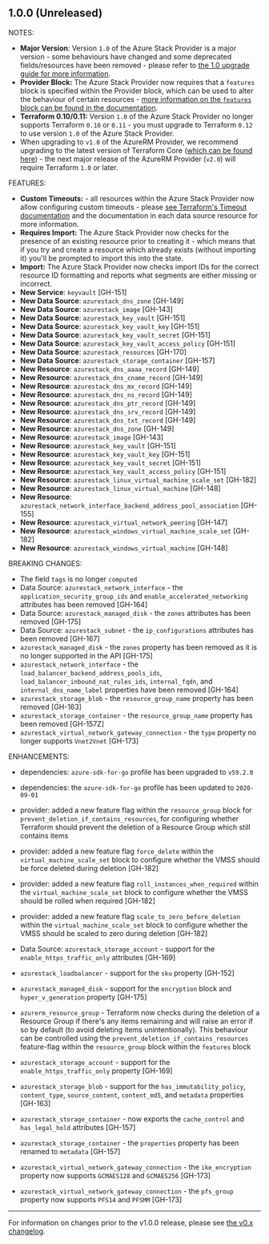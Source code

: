 ## 1.0.0 (Unreleased)

NOTES:

* **Major Version**: Version `1.0` of the Azure Stack Provider is a major version - some behaviours have changed and some deprecated fields/resources have been removed - please refer to [the 1.0 upgrade guide for more information](https://registry.terraform.io/providers/hashicorp/azurestack/latest/docs/guides/1.0-upgrade-guide).
* **Provider Block:** The Azure Stack Provider now requires that a `features` block is specified within the Provider block, which can be used to alter the behaviour of certain resources - [more information on the `features` block can be found in the documentation](https://registry.terraform.io/providers/hashicorp/azurerm/latest/docs#features).
* **Terraform 0.10/0.11:** Version `1.0` of the Azure Stack Provider no longer supports Terraform `0.10` or `0.11` - you must upgrade to Terraform `0.12` to use version `1.0` of the Azure Stack Provider.
* When upgrading to `v1.0` of the AzureRM Provider, we recommend upgrading to the latest version of Terraform Core ([which can be found here](https://www.terraform.io/downloads)) - the next major release of the AzureRM Provider (`v2.0`) will require Terraform `1.0` or later.

FEATURES:

* **Custom Timeouts:** - all resources within the Azure Stack Provider now allow configuring custom timeouts - please [see Terraform's Timeout documentation](https://www.terraform.io/docs/configuration/resources.html#operation-timeouts) and the documentation in each data source resource for more information.
* **Requires Import:** The Azure Stack Provider now checks for the presence of an existing resource prior to creating it - which means that if you try and create a resource which already exists (without importing it) you'll be prompted to import this into the state.
* **Import:** The Azure Stack Provider now checks import IDs for the correct resource ID formatting and reports what segments are either missing or incorrect.
* **New Service**: `keyvault` [GH-151]
* **New Data Source**: `azurestack_dns_zone` [GH-149]
* **New Data Source**: `azurestack_image` [GH-143]
* **New Data Source**: `azurestack_key_vault` [GH-151]
* **New Data Source**: `azurestack_key_vault_key` [GH-151]
* **New Data Source**: `azurestack_key_vault_secret` [GH-151]
* **New Data Source**: `azurestack_key_vault_access_policy` [GH-151]
* **New Data Source**: `azurestack_resources` [GH-170]
* **New Data Source**: `azurestack_storage_container` [GH-157]
* **New Resource**: `azurestack_dns_aaaa_record` [GH-149]
* **New Resource**: `azurestack_dns_cname_record` [GH-149]
* **New Resource**: `azurestack_dns_mx_record` [GH-149]
* **New Resource**: `azurestack_dns_ns_record` [GH-149]
* **New Resource**: `azurestack_dns_ptr_record` [GH-149]
* **New Resource**: `azurestack_dns_srv_record` [GH-149]
* **New Resource**: `azurestack_dns_txt_record` [GH-149]
* **New Resource**: `azurestack_dns_zone` [GH-149]
* **New Resource**: `azurestack_image` [GH-143]
* **New Resource**: `azurestack_key_vault` [GH-151]
* **New Resource**: `azurestack_key_vault_key` [GH-151]
* **New Resource**: `azurestack_key_vault_secret` [GH-151]
* **New Resource**: `azurestack_key_vault_access_policy` [GH-151]
* **New Resource**: `azurestack_linux_virtual_machine_scale_set` [GH-182]
* **New Resource**: `azurestack_linux_virtual_machine` [GH-148]
* **New Resource**: `azurestack_network_interface_backend_address_pool_association` [GH-155]
* **New Resource**: `azurestack_virtual_network_peering` [GH-147]
* **New Resource**: `azurestack_windows_virtual_machine_scale_set` [GH-182]
* **New Resource**: `azurestack_windows_virtual_machine` [GH-148]


BREAKING CHANGES:
* The field `tags` is no longer `computed`
* Data Source: `azurestack_network_interface` - the `application_security_group_ids` and `enable_accelerated_networking` attributes has been removed [GH-164]
* Data Source: `azurestack_managed_disk` - the `zones` attributes has been removed [GH-175]
* Data Source: `azurestack_subnet` - the `ip_configurations` attributes has been removed [GH-167]
* `azurestack_managed_disk` - the `zones` property has been removed as it is no longer supported in the API [GH-175]
* `azurestack_network_interface` - the `load_balancer_backend_address_pools_ids`, `load_balancer_inbound_nat_rules_ids`, `internal_fqdn`,  and `internal_dns_name_label` properties have been removed [GH-164]
* `azurestack_storage_blob` - the `resource_group_name` property has been removed [GH-163]
* `azurestack_storage_container` - the `resource_group_name` property has been removed [GH-157Z]
* `azurestack_virtual_network_gateway_connection` - the `type` property no longer supports `Vnet2Vnet` [GH-173]

ENHANCEMENTS:

* dependencies: `azure-sdk-for-go` profile has been upgraded to `v59.2.0` 
* dependencies: the `azure-sdk-for-go` profile has been updated to `2020-09-01`
* provider: added a new feature flag within the `resource_group` block for `prevent_deletion_if_contains_resources`, for configuring whether Terraform should prevent the deletion of a Resource Group which still contains items
* provider: added a new feature flag `force_delete` within the `virtual_machine_scale_set` block to configure whether the VMSS should be force deleted during deletion [GH-182]
* provider: added a new feature flag `roll_instances_when_required` within the `virtual_machine_scale_set` block to configure whether the VMSS should be rolled when required [GH-182]
* provider: added a new feature flag `scale_to_zero_before_deletion` within the `virtual_machine_scale_set` block to configure whether the VMSS should be scaled to zero during deletion [GH-182]

* Data Source: `azurestack_storage_account` - support for the `enable_https_traffic_only` attributes [GH-169]
* `azurestack_loadbalancer` - support for the `sku` property [GH-152]
* `azurestack_managed_disk` - support for the `encryption` block and `hyper_v_generation` property [GH-175]
* `azurerm_resource_group` - Terraform now checks during the deletion of a Resource Group if there's any items remaining and will raise an error if so by default (to avoid deleting items unintentionally). This behaviour can be controlled using the `prevent_deletion_if_contains_resources` feature-flag within the `resource_group` block within the `features` block
* `azurestack_storage_account` - support for the `enable_https_traffic_only` property [GH-169]
* `azurestack_storage_blob` - support for the `has_immutability_policy`, `content_type`, `source_content`, `content_md5`, and `metadata` properties [GH-163]
* `azurestack_storage_container` - now exports the `cache_control` and `has_legal_hold` attributes [GH-157]
* `azurestack_storage_container` - the `properties` property has been renamed to `metadata` [GH-157]
* `azurestack_virtual_network_gateway_connection` - the `ike_encryption` property now supports `GCMAES128` and `GCMAES256` [GH-173]
* `azurestack_virtual_network_gateway_connection` - the `pfs_group` property now supports `PFS14` and `PFSMM` [GH-173]

---

For information on changes prior to the v1.0.0 release, please see [the v0.x changelog](https://github.com/hashicorp/terraform-provider-azurestack/blob/main/CHANGELOG-v0.md).